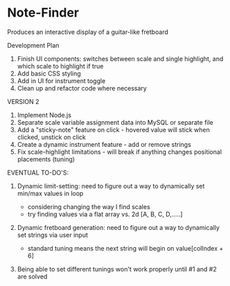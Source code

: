 # Note-Finder
Produces an interactive display of a guitar-like fretboard



Development Plan
1. Finish UI components: switches between scale and single highlight, and which scale to highlight if true
2. Add basic CSS styling
4. Add in UI for instrument toggle
5. Clean up and refactor code where necessary



VERSION 2
1. Implement Node.js
2. Separate scale variable assignment data into MySQL or separate file
3. Add a "sticky-note" feature on click - hovered value will stick when clicked, unstick on click
4. Create a dynamic instrument feature - add or remove strings
5. Fix scale-highlight limitations - will break if anything changes positional placements (tuning)



EVENTUAL TO-DO'S:
1. Dynamic limit-setting: need to figure out a way to dynamically set min/max values in loop
    - considering changing the way I find scales
    - try finding values via a flat array vs. 2d [A, B, C, D,.....]

2. Dynamic fretboard generation: need to figure out a way to dynamically set strings via user input
    - standard tuning means the next string will begin on value[colIndex + 6]

3. Being able to set different tunings won't work properly until #1 and #2 are solved